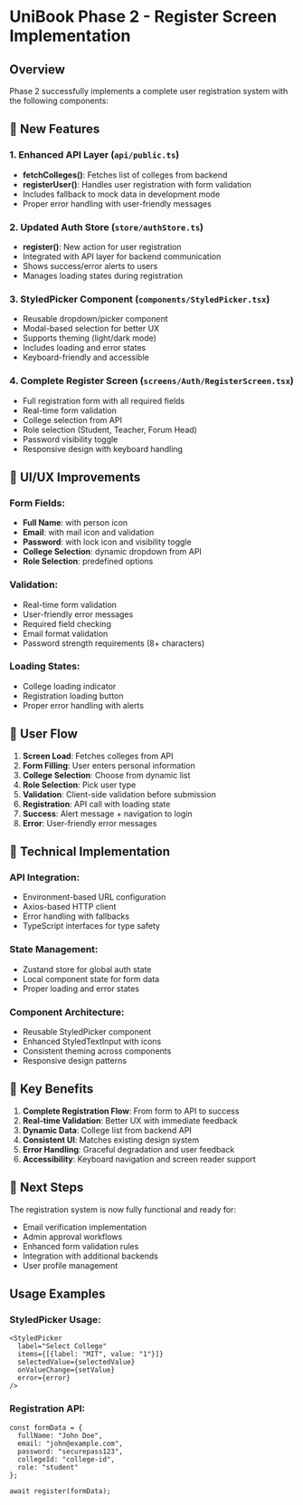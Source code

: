 # UniBook Phase 2 - Register Screen Implementation

## Overview
Phase 2 successfully implements a complete user registration system with the following components:

## 🚀 New Features

### 1. **Enhanced API Layer** (`api/public.ts`)
- **fetchColleges()**: Fetches list of colleges from backend
- **registerUser()**: Handles user registration with form validation
- Includes fallback to mock data in development mode
- Proper error handling with user-friendly messages

### 2. **Updated Auth Store** (`store/authStore.ts`)
- **register()**: New action for user registration
- Integrated with API layer for backend communication
- Shows success/error alerts to users
- Manages loading states during registration

### 3. **StyledPicker Component** (`components/StyledPicker.tsx`)
- Reusable dropdown/picker component
- Modal-based selection for better UX
- Supports theming (light/dark mode)
- Includes loading and error states
- Keyboard-friendly and accessible

### 4. **Complete Register Screen** (`screens/Auth/RegisterScreen.tsx`)
- Full registration form with all required fields
- Real-time form validation
- College selection from API
- Role selection (Student, Teacher, Forum Head)
- Password visibility toggle
- Responsive design with keyboard handling

## 🎨 UI/UX Improvements

### Form Fields:
- **Full Name**: with person icon
- **Email**: with mail icon and validation
- **Password**: with lock icon and visibility toggle
- **College Selection**: dynamic dropdown from API
- **Role Selection**: predefined options

### Validation:
- Real-time form validation
- User-friendly error messages
- Required field checking
- Email format validation
- Password strength requirements (8+ characters)

### Loading States:
- College loading indicator
- Registration loading button
- Proper error handling with alerts

## 📱 User Flow

1. **Screen Load**: Fetches colleges from API
2. **Form Filling**: User enters personal information
3. **College Selection**: Choose from dynamic list
4. **Role Selection**: Pick user type
5. **Validation**: Client-side validation before submission
6. **Registration**: API call with loading state
7. **Success**: Alert message + navigation to login
8. **Error**: User-friendly error messages

## 🔧 Technical Implementation

### API Integration:
- Environment-based URL configuration
- Axios-based HTTP client
- Error handling with fallbacks
- TypeScript interfaces for type safety

### State Management:
- Zustand store for global auth state
- Local component state for form data
- Proper loading and error states

### Component Architecture:
- Reusable StyledPicker component
- Enhanced StyledTextInput with icons
- Consistent theming across components
- Responsive design patterns

## 🎯 Key Benefits

1. **Complete Registration Flow**: From form to API to success
2. **Real-time Validation**: Better UX with immediate feedback
3. **Dynamic Data**: College list from backend API
4. **Consistent UI**: Matches existing design system
5. **Error Handling**: Graceful degradation and user feedback
6. **Accessibility**: Keyboard navigation and screen reader support

## 🚦 Next Steps

The registration system is now fully functional and ready for:
- Email verification implementation
- Admin approval workflows
- Enhanced form validation rules
- Integration with additional backends
- User profile management

## Usage Examples

### StyledPicker Usage:
```tsx
<StyledPicker
  label="Select College"
  items={[{label: "MIT", value: "1"}]}
  selectedValue={selectedValue}
  onValueChange={setValue}
  error={error}
/>
```

### Registration API:
```tsx
const formData = {
  fullName: "John Doe",
  email: "john@example.com", 
  password: "securepass123",
  collegeId: "college-id",
  role: "student"
};

await register(formData);
```
